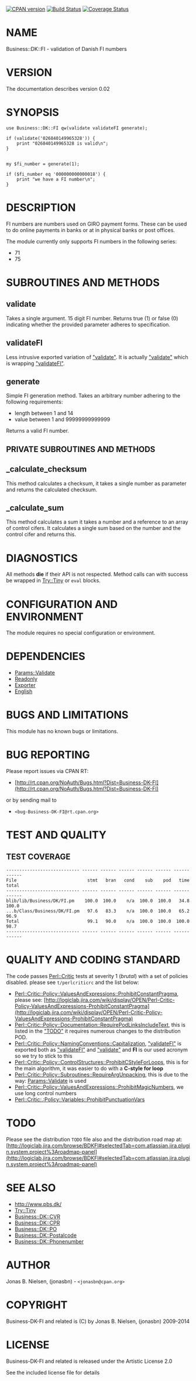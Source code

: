 [![CPAN version](https://badge.fury.io/pl/Business-DK-FI.svg)](http://badge.fury.io/pl/Business-DK-FI)
[![Build Status](https://travis-ci.org/jonasbn/bdkfi.svg?branch=master)](https://travis-ci.org/jonasbn/bdkfi)
[![Coverage Status](https://coveralls.io/repos/jonasbn/bdkfi/badge.png)](https://coveralls.io/r/jonasbn/bdkfi)

# NAME

Business::DK::FI - validation of Danish FI numbers

# VERSION

The documentation describes version 0.02

# SYNOPSIS

    use Business::DK::FI qw(validate validateFI generate);

    if (validate('026840149965328')) {
        print "026840149965328 is valid\n";
    }


    my $fi_number = generate(1);

    if ($fi_number eq '000000000000018') {
        print "we have a FI number\n";
    }

# DESCRIPTION

FI numbers are numbers used on GIRO payment forms. These can be used to do
online payments in banks or at in physical banks or post offices.

The module currently only supports FI numbers in the following series:

- 71
- 75

# SUBROUTINES AND METHODS

## validate

Takes a single argument. 15 digit FI number. Returns true (1) or false (0)
indicating whether the provided parameter adheres to specification.

## validateFI

Less intrusive exported variation of ["validate"](#validate). It is actually ["validate"](#validate)
which is wrapping ["validateFI"](#validatefi).

## generate

Simple FI generation method. Takes an arbitrary number adhering to the following requirements: 

- length between 1 and 14
- value between 1 and 99999999999999

Returns a valid FI number.

## PRIVATE SUBROUTINES AND METHODS

## \_calculate\_checksum

This method calculates a checksum, it takes a single number as parameter and returns the calculated checksum.

## \_calculate\_sum

This method calculates a sum it takes a number and a reference to an array of control cifers. It calculates a single sum based on the number and the control cifer and returns this.

# DIAGNOSTICS

All methods __die__ if their API is not respected. Method calls can with success be wrapped in [Try::Tiny](https://metacpan.org/pod/Try::Tiny) or `eval` blocks.

# CONFIGURATION AND ENVIRONMENT

The module requires no special configuration or environment.

# DEPENDENCIES

- [Params::Validate](https://metacpan.org/pod/Params::Validate)
- [Readonly](https://metacpan.org/pod/Readonly)
- [Exporter](https://metacpan.org/pod/Exporter)
- [English](https://metacpan.org/pod/English)

# BUGS AND LIMITATIONS

This module has no known bugs or limitations.

# BUG REPORTING

Please report issues via CPAN RT:

- [http://rt.cpan.org/NoAuth/Bugs.html?Dist=Business-DK-FI](http://rt.cpan.org/NoAuth/Bugs.html?Dist=Business-DK-FI)

or by sending mail to

- `<bug-Business-DK-FI@rt.cpan.org>`

# TEST AND QUALITY

## TEST COVERAGE

    ---------------------------- ------ ------ ------ ------ ------ ------ ------
    File                           stmt   bran   cond    sub    pod   time  total
    ---------------------------- ------ ------ ------ ------ ------ ------ ------
    blib/lib/Business/DK/FI.pm    100.0  100.0    n/a  100.0  100.0   34.8  100.0
    ...b/Class/Business/DK/FI.pm   97.6   83.3    n/a  100.0  100.0   65.2   96.9
    Total                          99.1   90.0    n/a  100.0  100.0  100.0   98.7
    ---------------------------- ------ ------ ------ ------ ------ ------ ------

# QUALITY AND CODING STANDARD

The code passes [Perl::Critic](https://metacpan.org/pod/Perl::Critic) tests at severity 1 (_brutal_) with a set of policies disabled. please see `t/perlcriticrc` and the list below:

- [Perl::Critic::Policy::ValuesAndExpressions::ProhibitConstantPragma](https://metacpan.org/pod/Perl::Critic::Policy::ValuesAndExpressions::ProhibitConstantPragma), please
see: [http://logiclab.jira.com/wiki/display/OPEN/Perl-Critic-Policy-ValuesAndExpressions-ProhibitConstantPragma](http://logiclab.jira.com/wiki/display/OPEN/Perl-Critic-Policy-ValuesAndExpressions-ProhibitConstantPragma)
- [Perl::Critic::Policy::Documentation::RequirePodLinksIncludeText](https://metacpan.org/pod/Perl::Critic::Policy::Documentation::RequirePodLinksIncludeText), this
is listed in the ["TODO"](#todo) it requires numerous changes to the distribution POD.
- [Perl::Critic::Policy::NamingConventions::Capitalization](https://metacpan.org/pod/Perl::Critic::Policy::NamingConventions::Capitalization), ["validateFI"](#validatefi) is exported both as ["validateFI"](#validatefi) and ["validate"](#validate) and __FI__ is our used acronym
so we try to stick to this
- [Perl::Critic::Policy::ControlStructures::ProhibitCStyleForLoops](https://metacpan.org/pod/Perl::Critic::Policy::ControlStructures::ProhibitCStyleForLoops), this
is for the main algorithm, it was easier to do with a __C-style for loop__
- [Perl::Critic::Policy::Subroutines::RequireArgUnpacking](https://metacpan.org/pod/Perl::Critic::Policy::Subroutines::RequireArgUnpacking), this is due to
the way: [Params::Validate](https://metacpan.org/pod/Params::Validate) is used
- [Perl::Critic::Policy::ValuesAndExpressions::ProhibitMagicNumbers](https://metacpan.org/pod/Perl::Critic::Policy::ValuesAndExpressions::ProhibitMagicNumbers), we
use long control numbers
- [Perl::Critic:.:Policy::Variables::ProhibitPunctuationVars](https://metacpan.org/pod/Perl::Critic:.:Policy::Variables::ProhibitPunctuationVars)

# TODO

Please see the distribution `TODO` file also and the distribution road map at:
    [http://logiclab.jira.com/browse/BDKFI#selectedTab=com.atlassian.jira.plugin.system.project%3Aroadmap-panel](http://logiclab.jira.com/browse/BDKFI#selectedTab=com.atlassian.jira.plugin.system.project%3Aroadmap-panel)

# SEE ALSO

- http://www.pbs.dk/
- [Try::Tiny](https://metacpan.org/pod/Try::Tiny)
- [Business::DK::CVR](https://metacpan.org/pod/Business::DK::CVR)
- [Business::DK::CPR](https://metacpan.org/pod/Business::DK::CPR)
- [Business::DK::PO](https://metacpan.org/pod/Business::DK::PO)
- [Business::DK::Postalcode](https://metacpan.org/pod/Business::DK::Postalcode)
- [Business::DK::Phonenumber](https://metacpan.org/pod/Business::DK::Phonenumber)

# AUTHOR

Jonas B. Nielsen, (jonasbn) - `<jonasbn@cpan.org>`

# COPYRIGHT

Business-DK-FI and related is (C) by Jonas B. Nielsen, (jonasbn) 2009-2014

# LICENSE

Business-DK-FI and related is released under the Artistic License 2.0

See the included license file for details
